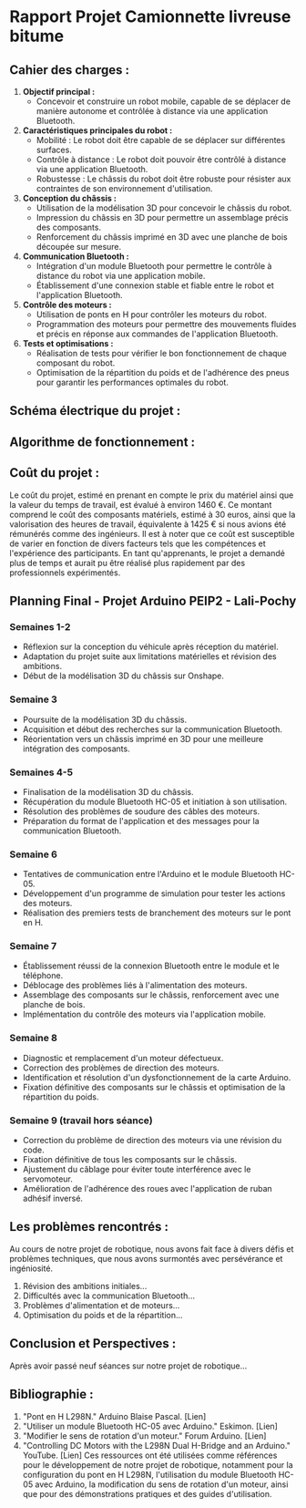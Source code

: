 # Rapport Projet Camionnette livreuse bitume

## Cahier des charges :

1. **Objectif principal :**
    - Concevoir et construire un robot mobile, capable de se déplacer de manière autonome et contrôlée à distance via une application Bluetooth.
2. **Caractéristiques principales du robot :**
    - Mobilité : Le robot doit être capable de se déplacer sur différentes surfaces.
    - Contrôle à distance : Le robot doit pouvoir être contrôlé à distance via une application Bluetooth.
    - Robustesse : Le châssis du robot doit être robuste pour résister aux contraintes de son environnement d'utilisation.
3. **Conception du châssis :**
    - Utilisation de la modélisation 3D pour concevoir le châssis du robot.
    - Impression du châssis en 3D pour permettre un assemblage précis des composants.
    - Renforcement du châssis imprimé en 3D avec une planche de bois découpée sur mesure.
4. **Communication Bluetooth :**
    - Intégration d'un module Bluetooth pour permettre le contrôle à distance du robot via une application mobile.
    - Établissement d'une connexion stable et fiable entre le robot et l'application Bluetooth.
5. **Contrôle des moteurs :**
    - Utilisation de ponts en H pour contrôler les moteurs du robot.
    - Programmation des moteurs pour permettre des mouvements fluides et précis en réponse aux commandes de l'application Bluetooth.
6. **Tests et optimisations :**
    - Réalisation de tests pour vérifier le bon fonctionnement de chaque composant du robot.
    - Optimisation de la répartition du poids et de l'adhérence des pneus pour garantir les performances optimales du robot.

## Schéma électrique du projet :
 
## Algorithme de fonctionnement : 

## Coût du projet : 
Le coût du projet, estimé en prenant en compte le prix du matériel ainsi que la valeur du temps de travail, est évalué à environ 1460 €. Ce montant comprend le coût des composants matériels, estimé à 30 euros, ainsi que la valorisation des heures de travail, équivalente à 1425 € si nous avions été rémunérés comme des ingénieurs. Il est à noter que ce coût est susceptible de varier en fonction de divers facteurs tels que les compétences et l'expérience des participants. En tant qu'apprenants, le projet a demandé plus de temps et aurait pu être réalisé plus rapidement par des professionnels expérimentés.

## Planning Final - Projet Arduino PEIP2 - Lali-Pochy 
### Semaines 1-2
- Réflexion sur la conception du véhicule après réception du matériel.
- Adaptation du projet suite aux limitations matérielles et révision des ambitions.
- Début de la modélisation 3D du châssis sur Onshape.
### Semaine 3
- Poursuite de la modélisation 3D du châssis.
- Acquisition et début des recherches sur la communication Bluetooth.
- Réorientation vers un châssis imprimé en 3D pour une meilleure intégration des composants.
### Semaines 4-5
- Finalisation de la modélisation 3D du châssis.
- Récupération du module Bluetooth HC-05 et initiation à son utilisation.
- Résolution des problèmes de soudure des câbles des moteurs.
- Préparation du format de l'application et des messages pour la communication Bluetooth.
### Semaine 6
- Tentatives de communication entre l'Arduino et le module Bluetooth HC-05.
- Développement d'un programme de simulation pour tester les actions des moteurs.
- Réalisation des premiers tests de branchement des moteurs sur le pont en H.
### Semaine 7
- Établissement réussi de la connexion Bluetooth entre le module et le téléphone.
- Déblocage des problèmes liés à l'alimentation des moteurs.
- Assemblage des composants sur le châssis, renforcement avec une planche de bois.
- Implémentation du contrôle des moteurs via l'application mobile.
### Semaine 8
- Diagnostic et remplacement d'un moteur défectueux.
- Correction des problèmes de direction des moteurs.
- Identification et résolution d'un dysfonctionnement de la carte Arduino.
- Fixation définitive des composants sur le châssis et optimisation de la répartition du poids.
### Semaine 9 (travail hors séance)
- Correction du problème de direction des moteurs via une révision du code.
- Fixation définitive de tous les composants sur le châssis.
- Ajustement du câblage pour éviter toute interférence avec le servomoteur.
- Amélioration de l'adhérence des roues avec l'application de ruban adhésif inversé.

## Les problèmes rencontrés :
Au cours de notre projet de robotique, nous avons fait face à divers défis et problèmes techniques, que nous avons surmontés avec persévérance et ingéniosité.
1. Révision des ambitions initiales...
2. Difficultés avec la communication Bluetooth...
3. Problèmes d'alimentation et de moteurs...
4. Optimisation du poids et de la répartition...

## Conclusion et Perspectives : 
Après avoir passé neuf séances sur notre projet de robotique...
## Bibliographie :
1. "Pont en H L298N." Arduino Blaise Pascal. [Lien]
2. "Utiliser un module Bluetooth HC-05 avec Arduino." Eskimon. [Lien]
3. "Modifier le sens de rotation d'un moteur." Forum Arduino. [Lien]
4. "Controlling DC Motors with the L298N Dual H-Bridge and an Arduino." YouTube. [Lien]
Ces ressources ont été utilisées comme références pour le développement de notre projet de robotique, notamment pour la configuration du pont en H L298N, l'utilisation du module Bluetooth HC-05 avec Arduino, la modification du sens de rotation d'un moteur, ainsi que pour des démonstrations pratiques et des guides d'utilisation.
